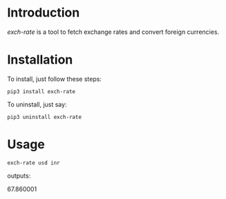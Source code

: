 # Introduction
*exch-rate* is a tool to fetch exchange rates and convert foreign currencies.

# Installation
To install, just follow these steps:
```
pip3 install exch-rate
```

To uninstall, just say:

```pip3 uninstall exch-rate```

# Usage

```exch-rate usd inr```

outputs:

67.860001

